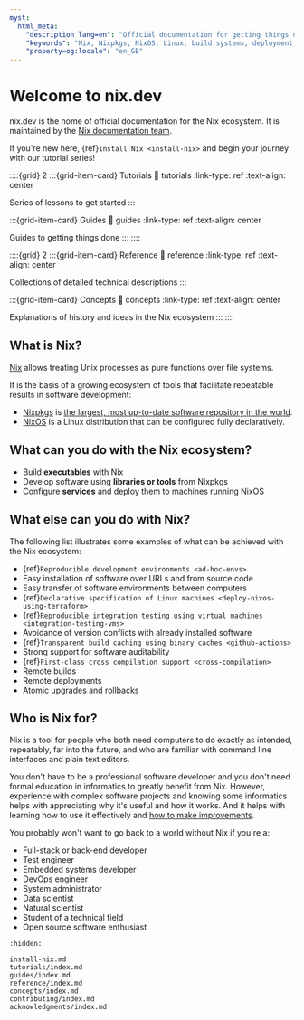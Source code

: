 ```yaml
---
myst:
  html_meta:
    "description lang=en": "Official documentation for getting things done with Nix."
    "keywords": "Nix, Nixpkgs, NixOS, Linux, build systems, deployment, packaging, declarative, reproducible, immutable, software, developer"
    "property=og:locale": "en_GB"
---
```



# Welcome to nix.dev

nix.dev is the home of official documentation for the Nix ecosystem.
It is maintained by the [Nix documentation team](https://nixos.org/community/teams/documentation).

If you're new here, {ref}`install Nix <install-nix>` and begin your journey with our tutorial series!

::::{grid} 2
:::{grid-item-card} Tutorials
:link: tutorials
:link-type: ref
:text-align: center

Series of lessons to get started
:::

:::{grid-item-card} Guides
:link: guides
:link-type: ref
:text-align: center

Guides to getting things done
:::
::::

::::{grid} 2
:::{grid-item-card} Reference
:link: reference
:link-type: ref
:text-align: center

Collections of detailed technical descriptions
:::

:::{grid-item-card} Concepts
:link: concepts
:link-type: ref
:text-align: center

Explanations of history and ideas in the Nix ecosystem
:::
::::

## What is Nix?

[Nix](https://github.com/NixOS/nix) allows treating Unix processes as pure functions over file systems.

It is the basis of a growing ecosystem of tools that facilitate repeatable results in software development:
- [Nixpkgs](https://github.com/nixos/nixpkgs) is [the largest, most up-to-date software repository in the world](https://repology.org/repositories/graphs).
- [NixOS](https://github.com/NixOS/nixpkgs/tree/master/nixos) is a Linux distribution that can be configured fully declaratively.

## What can you do with the Nix ecosystem?

- Build **executables** with Nix
- Develop software using **libraries or tools** from Nixpkgs 
- Configure **services** and deploy them to machines running NixOS

## What else can you do with Nix?

The following list illustrates some examples of what can be achieved with the Nix ecosystem:
- {ref}`Reproducible development environments <ad-hoc-envs>`
- Easy installation of software over URLs and from source code
- Easy transfer of software environments between computers
- {ref}`Declarative specification of Linux machines <deploy-nixos-using-terraform>`
- {ref}`Reproducible integration testing using virtual machines <integration-testing-vms>`
- Avoidance of version conflicts with already installed software
- {ref}`Transparent build caching using binary caches <github-actions>`
- Strong support for software auditability
- {ref}`First-class cross compilation support <cross-compilation>`
- Remote builds
- Remote deployments
- Atomic upgrades and rollbacks

## Who is Nix for?

Nix is a tool for people who both need computers to do exactly as intended, repeatably, far into the future, and who are familiar with command line interfaces and plain text editors.

You don't have to be a professional software developer and you don't need formal education in informatics to greatly benefit from Nix.
However, experience with complex software projects and knowing some informatics helps with appreciating why it's useful and how it works.
And it helps with learning how to use it effectively and [how to make improvements](how-to-contribute).

You probably won't want to go back to a world without Nix if you're a:

- Full-stack or back-end developer
- Test engineer
- Embedded systems developer
- DevOps engineer
- System administrator
- Data scientist
- Natural scientist
- Student of a technical field
- Open source software enthusiast


```{toctree}
:hidden:

install-nix.md
tutorials/index.md
guides/index.md
reference/index.md
concepts/index.md
contributing/index.md
acknowledgments/index.md
```

